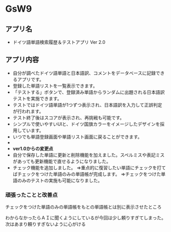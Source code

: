 # GsW9

## アプリ名

- ドイツ語単語検索履歴＆テストアプリ Ver 2.0

## アプリ内容

- 自分が調べたドイツ語単語と日本語訳、コメントをデータベースに記録できるアプリです。
- 登録した単語リストを一覧表示できます。
- 「テストする」ボタンで、登録済み単語からランダムに出題される日本語訳テストを実施できます。
- テストではドイツ語単語が1つずつ表示され、日本語訳を入力して正誤判定が行われます。
- テスト終了後はスコアが表示され、再挑戦も可能です。
- シンプルで使いやすいUIと、ドイツ国旗カラーをイメージしたデザインを採用しています。
- いつでも単語登録画面や単語リスト画面に戻ることができます。
- 
- **ver1.0からの変更点**
- 自分で保存した単語に更新と削除機能を加えました。スペルミスや表記ミスがあっても更新機能で直せるようになりました。
- チェック機能を追加しました。
  ⇒重点的に復習したい単語にチェックを打てばチェックをつけた単語のみの単語帳が完成します。
  ⇒チェックをつけた単語のみのテストの実施も可能になりました。
  

### 頑張ったことと改善点

チェックをつけた単語のみの単語帳をもとの単語帳とは別に表示させたところ

わからなかったらＡＩに聞くようにしているが今回は少し頼りすぎてしまった。次はあまり頼りすぎないように心がける
